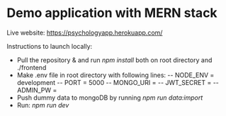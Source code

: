 # Demo application with MERN stack

Live website: https://psychologyapp.herokuapp.com/

Instructions to launch locally:
 - Pull the repository & and run *npm install* both on root directory and ./frontend
 - Make .env file in root directory with following lines:
 -- NODE_ENV = development
 -- PORT = 5000
 -- MONGO_URI = <Your mongoDB URI>
 -- JWT_SECRET = <Any secret key for encryption>
 -- ADMIN_PW = <Admin password for CMS section in the application>
 - Push dummy data to mongoDB by running *npm run data:import*
 - Run: *npm run dev*
